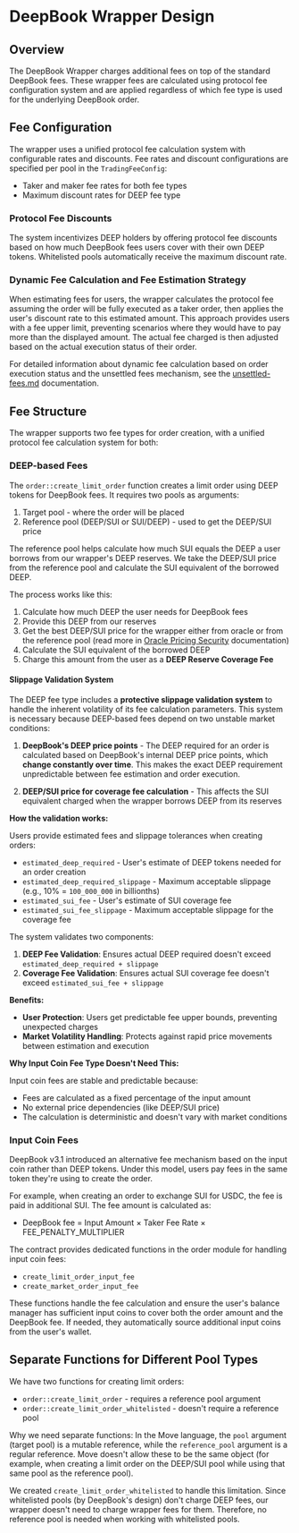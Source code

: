 # DeepBook Wrapper Design

## Overview

The DeepBook Wrapper charges additional fees on top of the standard DeepBook fees. These wrapper fees are calculated using protocol fee configuration system and are applied regardless of which fee type is used for the underlying DeepBook order.

## Fee Configuration

The wrapper uses a unified protocol fee calculation system with configurable rates and discounts. Fee rates and discount configurations are specified per pool in the `TradingFeeConfig`:

- Taker and maker fee rates for both fee types
- Maximum discount rates for DEEP fee type

### Protocol Fee Discounts

The system incentivizes DEEP holders by offering protocol fee discounts based on how much DeepBook fees users cover with their own DEEP tokens. Whitelisted pools automatically receive the maximum discount rate.

### Dynamic Fee Calculation and Fee Estimation Strategy

When estimating fees for users, the wrapper calculates the protocol fee assuming the order will be fully executed as a taker order, then applies the user's discount rate to this estimated amount. This approach provides users with a fee upper limit, preventing scenarios where they would have to pay more than the displayed amount. The actual fee charged is then adjusted based on the actual execution status of their order.

For detailed information about dynamic fee calculation based on order execution status and the unsettled fees mechanism, see the [unsettled-fees.md](./unsettled-fees.md) documentation.

## Fee Structure

The wrapper supports two fee types for order creation, with a unified protocol fee calculation system for both:

### DEEP-based Fees

The `order::create_limit_order` function creates a limit order using DEEP tokens for DeepBook fees. It requires two pools as arguments:

1. Target pool - where the order will be placed
2. Reference pool (DEEP/SUI or SUI/DEEP) - used to get the DEEP/SUI price

The reference pool helps calculate how much SUI equals the DEEP a user borrows from our wrapper's DEEP reserves. We take the DEEP/SUI price from the reference pool and calculate the SUI equivalent of the borrowed DEEP.

The process works like this:

1. Calculate how much DEEP the user needs for DeepBook fees
2. Provide this DEEP from our reserves
3. Get the best DEEP/SUI price for the wrapper either from oracle or from the reference pool (read more in [Oracle Pricing Security](docs/oracle-pricing-security.md) documentation)
4. Calculate the SUI equivalent of the borrowed DEEP
5. Charge this amount from the user as a **DEEP Reserve Coverage Fee**

#### Slippage Validation System

The DEEP fee type includes a **protective slippage validation system** to handle the inherent volatility of its fee calculation parameters. This system is necessary because DEEP-based fees depend on two unstable market conditions:

1. **DeepBook's DEEP price points** - The DEEP required for an order is calculated based on DeepBook's internal DEEP price points, which **change constantly over time**. This makes the exact DEEP requirement unpredictable between fee estimation and order execution.

2. **DEEP/SUI price for coverage fee calculation** - This affects the SUI equivalent charged when the wrapper borrows DEEP from its reserves

**How the validation works:**

Users provide estimated fees and slippage tolerances when creating orders:

- `estimated_deep_required` - User's estimate of DEEP tokens needed for an order creation
- `estimated_deep_required_slippage` - Maximum acceptable slippage (e.g., 10% = `100_000_000` in billionths)
- `estimated_sui_fee` - User's estimate of SUI coverage fee
- `estimated_sui_fee_slippage` - Maximum acceptable slippage for the coverage fee

The system validates two components:

1. **DEEP Fee Validation**: Ensures actual DEEP required doesn't exceed `estimated_deep_required + slippage`
2. **Coverage Fee Validation**: Ensures actual SUI coverage fee doesn't exceed `estimated_sui_fee + slippage`

**Benefits:**

- **User Protection**: Users get predictable fee upper bounds, preventing unexpected charges
- **Market Volatility Handling**: Protects against rapid price movements between estimation and execution

**Why Input Coin Fee Type Doesn't Need This:**

Input coin fees are stable and predictable because:

- Fees are calculated as a fixed percentage of the input amount
- No external price dependencies (like DEEP/SUI price)
- The calculation is deterministic and doesn't vary with market conditions

### Input Coin Fees

DeepBook v3.1 introduced an alternative fee mechanism based on the input coin rather than DEEP tokens. Under this model, users pay fees in the same token they're using to create the order.

For example, when creating an order to exchange SUI for USDC, the fee is paid in additional SUI. The fee amount is calculated as:

- DeepBook fee = Input Amount × Taker Fee Rate × FEE_PENALTY_MULTIPLIER

The contract provides dedicated functions in the order module for handling input coin fees:

- `create_limit_order_input_fee`
- `create_market_order_input_fee`

These functions handle the fee calculation and ensure the user's balance manager has sufficient input coins to cover both the order amount and the DeepBook fee. If needed, they automatically source additional input coins from the user's wallet.

## Separate Functions for Different Pool Types

We have two functions for creating limit orders:

- `order::create_limit_order` - requires a reference pool argument
- `order::create_limit_order_whitelisted` - doesn't require a reference pool

Why we need separate functions: In the Move language, the `pool` argument (target pool) is a mutable reference, while the `reference_pool` argument is a regular reference. Move doesn't allow these to be the same object (for example, when creating a limit order on the DEEP/SUI pool while using that same pool as the reference pool).

We created `create_limit_order_whitelisted` to handle this limitation. Since whitelisted pools (by DeepBook's design) don't charge DEEP fees, our wrapper doesn't need to charge wrapper fees for them. Therefore, no reference pool is needed when working with whitelisted pools.
